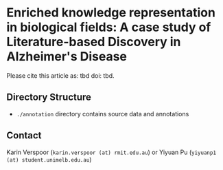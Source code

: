 # Enriched knowledge representation in biological fields: A case study of Literature-based Discovery in Alzheimer's Disease

Please cite this article as: tbd
doi: tbd.


<!-- ## Prerequisites

- Python 3.8  -->

## Directory Structure

- `./annotation` directory contains source data and annotations
<!-- - `./01_corpus` directory contains the list of pmids used in the study
- `./02_collect_corpus` directory contains scripts for collecting corpus
- `./03_create_annotator` directory contains scripts for creating AD-specific annotators
- `./04_process_annotation` directory contains scripts for processing annotations
- `./05_generate_graph` directory contains scripts for generating the AD knowledge graph
- `./06_infer_knowledge` directory contains scripts for predicting putative links with graph embedding models
- `./07_analyze_graph` directory contains scripts for analyzing graph statistics
- `./08_analyze_predictions` directory contains scripts for analyzing outputs from link prediction models -->

<!-- ## Usage
1. Download the repo from [The Pathogen Annotator](https://github.com/READ-BioMed/readbiomed-pathogen-annotator)
2. Download the owl files from the `./00_data` directory
3. Prepare `sub_rel_obj_pyear_edat_pmid_sent_id_sent.tsv.gz` file and place it into the `./data/SemMedDB` directory
4. Download SemRepped [CORD-19](https://ii.nlm.nih.gov/SemRep_SemMedDB_SKR/COVID-19/index.shtml) dataset and extract files into `./data/cord-19 directory`
5. Prepare SemMedDB and CORD-19 data using the `./preprocessing/run.sh` file
6. Run Python notebooks in the `./filtering` directory
7. Run Python notebooks in the `./models` directory -->

## Contact
Karin Verspoor (`karin.verspoor (at) rmit.edu.au`) or Yiyuan Pu (`yiyuanp1 (at) student.unimelb.edu.au`)

